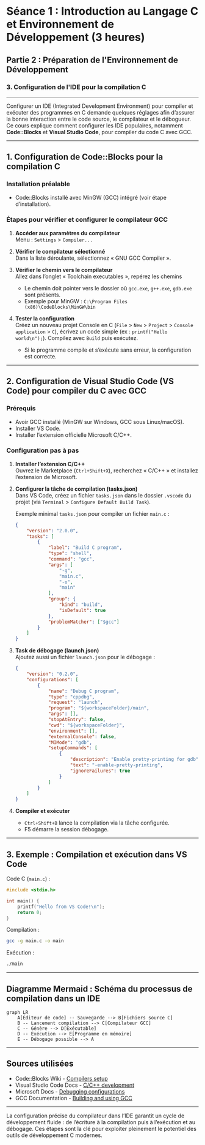 # Séance 1 : Introduction au Langage C et Environnement de Développement (3 heures)

## Partie 2 : Préparation de l'Environnement de Développement

### 3. Configuration de l'IDE pour la compilation C

---

Configurer un IDE (Integrated Development Environment) pour compiler et exécuter des programmes en C demande quelques réglages afin d’assurer la bonne interaction entre le code source, le compilateur et le débogueur. Ce cours explique comment configurer les IDE populaires, notamment **Code::Blocks** et **Visual Studio Code**, pour compiler du code C avec GCC.

---

## 1. Configuration de Code::Blocks pour la compilation C

### Installation préalable

- Code::Blocks installé avec MinGW (GCC) intégré (voir étape d’installation).
  
### Étapes pour vérifier et configurer le compilateur GCC

1. **Accéder aux paramètres du compilateur**  
   Menu : `Settings` > `Compiler...`

2. **Vérifier le compilateur sélectionné**  
   Dans la liste déroulante, sélectionnez « GNU GCC Compiler ».

3. **Vérifier le chemin vers le compilateur**  
   Allez dans l’onglet « Toolchain executables », repérez les chemins  
   - Le chemin doit pointer vers le dossier où `gcc.exe`, `g++.exe`, `gdb.exe` sont présents.  
   - Exemple pour MinGW : `C:\Program Files (x86)\CodeBlocks\MinGW\bin`

4. **Tester la configuration**  
   Créez un nouveau projet Console en C (`File` > `New` > `Project` > `Console application` > `C`), écrivez un code simple (ex : `printf("Hello world\n");`). Compilez avec `Build` puis exécutez.  
   - Si le programme compile et s’exécute sans erreur, la configuration est correcte.

---

## 2. Configuration de Visual Studio Code (VS Code) pour compiler du C avec GCC

### Prérequis

- Avoir GCC installé (MinGW sur Windows, GCC sous Linux/macOS).
- Installer VS Code.
- Installer l’extension officielle Microsoft C/C++.

### Configuration pas à pas

1. **Installer l’extension C/C++**  
   Ouvrez le Marketplace (`Ctrl+Shift+X`), recherchez « C/C++ » et installez l’extension de Microsoft.

2. **Configurer la tâche de compilation (tasks.json)**  
   Dans VS Code, créez un fichier `tasks.json` dans le dossier `.vscode` du projet (via `Terminal` > `Configure Default Build Task`).

   Exemple minimal `tasks.json` pour compiler un fichier `main.c` :

   ```json
   {
       "version": "2.0.0",
       "tasks": [
           {
               "label": "Build C program",
               "type": "shell",
               "command": "gcc",
               "args": [
                   "-g",
                   "main.c",
                   "-o",
                   "main"
               ],
               "group": {
                   "kind": "build",
                   "isDefault": true
               },
               "problemMatcher": ["$gcc"]
           }
       ]
   }
   ```

3. **Task de débogage (launch.json)**  
   Ajoutez aussi un fichier `launch.json` pour le débogage :

   ```json
   {
       "version": "0.2.0",
       "configurations": [
           {
               "name": "Debug C program",
               "type": "cppdbg",
               "request": "launch",
               "program": "${workspaceFolder}/main",
               "args": [],
               "stopAtEntry": false,
               "cwd": "${workspaceFolder}",
               "environment": [],
               "externalConsole": false,
               "MIMode": "gdb",
               "setupCommands": [
                   {
                       "description": "Enable pretty-printing for gdb",
                       "text": "-enable-pretty-printing",
                       "ignoreFailures": true
                   }
               ]
           }
       ]
   }
   ```

4. **Compiler et exécuter**  
   - `Ctrl+Shift+B` lance la compilation via la tâche configurée.  
   - F5 démarre la session débogage.

---

## 3. Exemple : Compilation et exécution dans VS Code

Code C (`main.c`) : 

```c
#include <stdio.h>

int main() {
    printf("Hello from VS Code!\n");
    return 0;
}
```

Compilation :

```bash
gcc -g main.c -o main
```

Exécution :

```bash
./main
```

---

## Diagramme Mermaid : Schéma du processus de compilation dans un IDE

```mermaid
graph LR
    A[Éditeur de code] -- Sauvegarde --> B[Fichiers source C]
    B -- Lancement compilation --> C[Compilateur GCC]
    C -- Génère --> D[Exécutable]
    D -- Exécution --> E[Programme en mémoire]
    E -- Débogage possible --> A
```

---

## Sources utilisées

- Code::Blocks Wiki - [Compilers setup](http://wiki.codeblocks.org/index.php?title=Compilers_setup)  
- Visual Studio Code Docs - [C/C++ development](https://code.visualstudio.com/docs/languages/cpp)  
- Microsoft Docs - [Debugging configurations](https://code.visualstudio.com/docs/cpp/config-mingw)  
- GCC Documentation - [Building and using GCC](https://gcc.gnu.org/onlinedocs/)  

---

La configuration précise du compilateur dans l’IDE garantit un cycle de développement fluide : de l’écriture à la compilation puis à l’exécution et au débogage. Ces étapes sont la clé pour exploiter pleinement le potentiel des outils de développement C modernes.